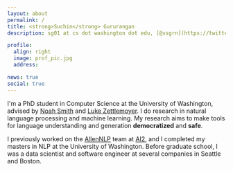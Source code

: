 ```yaml
---
layout: about
permalink: /
title: <strong>Suchin</strong> Gururangan
description: sg01 at cs dot washington dot edu, [@ssgrn](https://twitter.com/ssgrn)

profile:  
  align: right
  image: prof_pic.jpg
  address:

news: true
social: true
---
```


I'm a PhD student in Computer Science at the University of Washington, advised by [Noah Smith](https://homes.cs.washington.edu/~nasmith/) and [Luke Zettlemoyer](https://homes.cs.washington.edu/~lsz/). I do research in natural language processing and machine learning. My research aims to make tools for language understanding and generation **democratized** and **safe**.

I previously worked on the  [AllenNLP](http://allennlp.org) team at [AI2](http://allenai.org), and I completed my masters in NLP at the University of Washington. Before graduate school, I was a data scientist and software engineer at several companies in Seattle and Boston.


